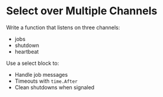 # Select over Multiple Channels

Write a function that listens on three channels:

* jobs
* shutdown
* heartbeat

Use a select block to:

* Handle job messages
* Timeouts with `time.After`
* Clean shutdowns when signaled
